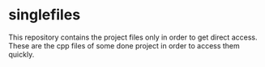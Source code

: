 # singlefiles
This repository contains the project files  only in order to get direct access.
These are the cpp files of some done project in order to access them quickly.
